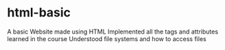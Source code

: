 # html-basic
A basic Website made using HTML
Implemented all the tags and attributes learned in the course
Understood file systems and how to access files
